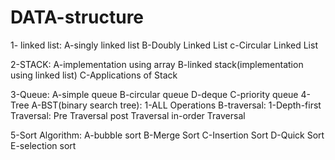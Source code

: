 # DATA-structure
 1- linked list:
 	A-singly linked list
	B-Doubly Linked List
	c-Circular Linked List

2-STACK:
	A-implementation using array
	B-linked stack(implementation using linked list)
	C-Applications of Stack

3-Queue:
	A-simple queue
	B-circular queue
	D-deque
	C-priority queue
4-Tree
	A-BST(binary search tree):
		1-ALL Operations
	B-traversal:
		1-Depth-first Traversal:
			Pre  Traversal
			post  Traversal
			in-order Traversal
			
5-Sort Algorithm:
	A-bubble sort
	B-Merge Sort
	C-Insertion Sort
	D-Quick Sort
	E-selection sort
	
	